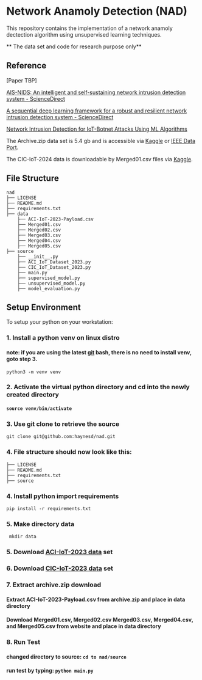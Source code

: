 # Network Anamoly Detection (NAD)

This repository contains the implementation of a network anamoly dectection algorithm using unsupervised learning techniques.  

** The data set and code for research purpose only**

## Reference
[Paper TBP]

[AIS-NIDS: An intelligent and self-sustaining network intrusion detection system - ScienceDirect](https://www.sciencedirect.com/science/article/abs/pii/S0167404824002876)

[A sequential deep learning framework for a robust and resilient network intrusion detection system - ScienceDirect](https://www.sciencedirect.com/science/article/pii/S0167404824002311?via%3Dihub)

[Network Intrusion Detection for IoT-Botnet Attacks Using ML Algorithms](https://ieeexplore.ieee.org/document/10334188)

The Archive.zip data set is 5.4 gb and is accessible via [Kaggle](https://www.kaggle.com/datasets/emilynack/aci-iot-network-traffic-dataset-2023) or [IEEE Data Port](https://ieee-dataport.org/documents/aci-iot-network-traffic-dataset-2023).

The CIC-IoT-2024 data is downloadable by Merged01.csv files via [Kaggle](https://www.kaggle.com/datasets/madhavmalhotra/unb-cic-iot-dataset).

## File Structure
```
nad
├── LICENSE
├── README.md
├── requirements.txt
├── data
    ├── ACI-IoT-2023-Payload.csv
    ├── Merged01.csv
    ├── Merged02.csv
    ├── Merged03.csv
    ├── Merged04.csv
    ├── Merged05.csv
├── source 
    ├── __init__.py
    ├── ACI_IoT_Dataset_2023.py
    ├── CIC_IoT_Dataset_2023.py
    ├── main.py
    ├── supervised_model.py
    ├── unsupervised_model.py
    ├── model_evaluation.py

```

## Setup Environment
To setup your python on your workstation:

### 1. Install a python venv on linux distro
#### note: if you are using the latest [git](https://git-scm.com/downloads) bash, there is no need to install venv, goto step 3.
```python3 -m venv venv```
### 2. Activate the virtual python directory and cd into the newly created directory
#### ```source venv/bin/activate```
### 3. Use git clone to retrieve the source
``` git clone git@github.com:haynesd/nad.git ```
### 4. File structure should now look like this:
```
├── LICENSE
├── README.md
├── requirements.txt
├── source 
```
### 4. Install python import requirements
```pip install -r requirements.txt```
### 5. Make directory data
``` mkdir data```
### 5. Download [ACI-IoT-2023 data](https://www.kaggle.com/datasets/emilynack/aci-iot-network-traffic-dataset-2023) set 
### 6. Download [CIC-IoT-2023 data](https://www.kaggle.com/datasets/madhavmalhotra/unb-cic-iot-dataset) set
### 7. Extract archive.zip download
#### Extract ACI-IoT-2023-Payload.csv from archive.zip and place in data directory
#### Download Merged01.csv, Merged02.csv Merged03.csv, Merged04.csv, and Merged05.csv from website and place in data directory
### 8. Run Test
#### changed directory to source: ```cd to nad/source```
#### run test by typing: ```python main.py```


